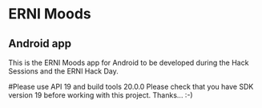 ERNI Moods
==========

Android app
-----------

This is the ERNI Moods app for Android to be developed during the Hack Sessions and the ERNI Hack Day.

#Please use API 19 and build tools 20.0.0
Please check that you have SDK version 19 before working with this project.
Thanks... :-)


